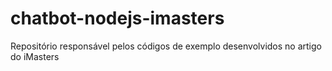 # chatbot-nodejs-imasters
Repositório responsável pelos códigos de exemplo desenvolvidos no artigo do iMasters
